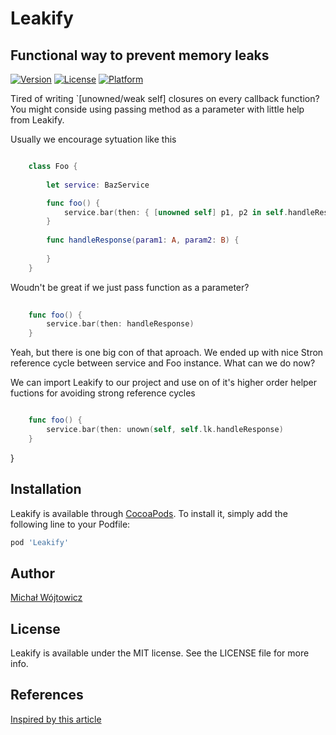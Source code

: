 # Leakify

## Functional way to prevent memory leaks
[![Version](https://img.shields.io/cocoapods/v/Leakify.svg?style=flat)](https://cocoapods.org/pods/Leakify)
[![License](https://img.shields.io/cocoapods/l/Leakify.svg?style=flat)](https://cocoapods.org/pods/Leakify)
[![Platform](https://img.shields.io/cocoapods/p/Leakify.svg?style=flat)](https://cocoapods.org/pods/Leakify)

Tired of writing `[unowned/weak self] closures on every callback function?
You might conside using passing method as a parameter with little help from Leakify.

Usually we encourage sytuation like this

```Swift

    class Foo {
    
        let service: BazService

        func foo() {
            service.bar(then: { [unowned self] p1, p2 in self.handleResponse(param1: p1, param2: p2) })
        }
        
        func handleResponse(param1: A, param2: B) {
        
        }
    }
```
    
Woudn't be great if we just pass function as a parameter?
```Swift
    
    func foo() {
        service.bar(then: handleResponse)
    }
```
Yeah, but there is one big con of that aproach. We ended up with nice Stron reference cycle between service and Foo instance.
What can we do now?

We can import Leakify to our project and use on of it's higher order helper fuctions for avoiding strong reference cycles

```Swift

    func foo() {
        service.bar(then: unown(self, self.lk.handleResponse)
    }
```
}


## Installation

Leakify is available through [CocoaPods](https://cocoapods.org). To install
it, simply add the following line to your Podfile:

```ruby
pod 'Leakify'
```

## Author

[Michał Wójtowicz](wojtowiczmichal97@gmail.com)

## License

Leakify is available under the MIT license. See the LICENSE file for more info.

## References
[Inspired by this article](https://sveinhal.github.io/2016/03/16/retain-cycles-function-references/)
